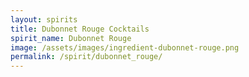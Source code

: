 ```yaml
---
layout: spirits
title: Dubonnet Rouge Cocktails
spirit_name: Dubonnet Rouge
image: /assets/images/ingredient-dubonnet-rouge.png
permalink: /spirit/dubonnet_rouge/
---
```

